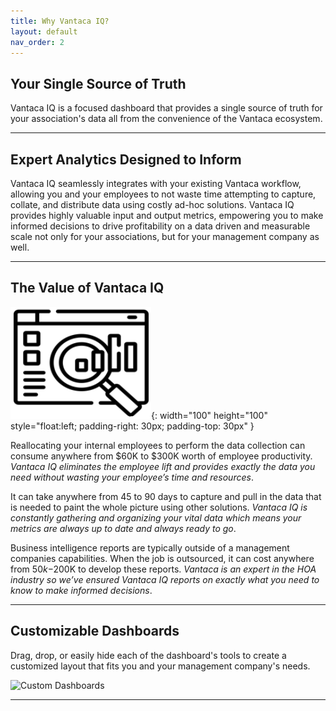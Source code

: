 ```yaml
---
title: Why Vantaca IQ?
layout: default
nav_order: 2
---
```


## Your Single Source of Truth

Vantaca IQ is a focused dashboard that provides a single source of truth for your association's data all from the convenience of the Vantaca ecosystem.

---

## Expert Analytics Designed to Inform

Vantaca IQ seamlessly integrates with your existing Vantaca workflow, allowing you and your employees to not waste time attempting to capture, collate, and distribute data using costly ad-hoc solutions. Vantaca IQ provides highly valuable input and output metrics, empowering you to make informed decisions to drive profitability on a data driven and measurable scale not only for your associations, but for your management company as well.

---

## The Value of Vantaca IQ

![Magnifying Glass](./assets/images/IQmagGlass.png){: width="100" height="100" style="float:left; padding-right: 30px; padding-top: 30px" }

Reallocating your internal employees to perform the data collection can consume anywhere from $60K to $300K worth of employee productivity. *Vantaca IQ eliminates the employee lift and provides exactly the data you need without wasting your employee’s time and resources*.

It can take anywhere from 45 to 90 days to capture and pull in the data that is needed to paint the whole picture using other solutions. *Vantaca IQ is constantly gathering and organizing your vital data which means your metrics are always up to date and always ready to go*. 


Business intelligence reports are typically  outside of a management companies capabilities. When the job is  outsourced, it can cost anywhere from $50k-$200K to develop these reports. *Vantaca is an expert in the HOA industry so we’ve ensured Vantaca IQ reports on exactly what you need to know to make informed decisions*.

---

## Customizable Dashboards

Drag, drop, or easily hide each of the dashboard's tools to create a customized layout that fits you and your management company's needs.

![Custom Dashboards](./assets/images/IQDashboardConfig.gif)

---